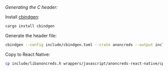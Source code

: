 _Generating the C header:_

Install [cbindgen](https://github.com/eqrion/cbindgen/):

```sh
cargo install cbindgen
```

Generate the header file:

```sh
cbindgen --config include/cbindgen.toml --crate anoncreds --output include/libanoncreds.h
```

Copy to React Native:

```sh
cp include/libanoncreds.h wrappers/javascript/anoncreds-react-native/cpp/include/
```

